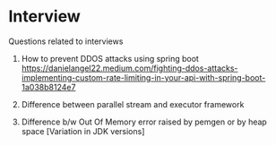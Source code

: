# Interview
Questions related to interviews

1. How to prevent DDOS attacks using spring boot
   https://danielangel22.medium.com/fighting-ddos-attacks-implementing-custom-rate-limiting-in-your-api-with-spring-boot-1a038b8124e7

2. Difference between parallel stream and executor framework
   
3. Difference b/w Out Of Memory error raised by pemgen or by heap space [Variation in JDK versions]  
